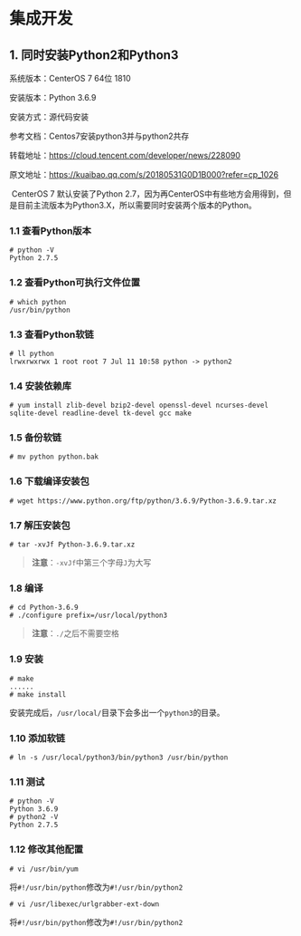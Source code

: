 # 集成开发

## 1. 同时安装Python2和Python3

系统版本：CenterOS 7 64位 1810

安装版本：Python 3.6.9

安装方式：源代码安装

参考文档：Centos7安装python3并与python2共存  

转载地址：https://cloud.tencent.com/developer/news/228090

原文地址：https://kuaibao.qq.com/s/20180531G0D1B000?refer=cp_1026

​		CenterOS 7 默认安装了Python 2.7，因为再CenterOS中有些地方会用得到，但是目前主流版本为Python3.X，所以需要同时安装两个版本的Python。

### 1.1 查看Python版本

```
# python -V
Python 2.7.5
```

### 1.2 查看Python可执行文件位置

```
# which python
/usr/bin/python
```

### 1.3 查看Python软链

```
# ll python
lrwxrwxrwx 1 root root 7 Jul 11 10:58 python -> python2
```

### 1.4 安装依赖库

```
# yum install zlib-devel bzip2-devel openssl-devel ncurses-devel sqlite-devel readline-devel tk-devel gcc make
```

### 1.5 备份软链

```
# mv python python.bak
```

### 1.6 下载编译安装包

```
# wget https://www.python.org/ftp/python/3.6.9/Python-3.6.9.tar.xz
```

### 1.7 解压安装包

```
# tar -xvJf Python-3.6.9.tar.xz
```

> **注意**：`-xvJf`中第三个字母`J`为大写

### 1.8 编译

```
# cd Python-3.6.9
# ./configure prefix=/usr/local/python3
```

> **注意**：`./`之后不需要空格

### 1.9 安装

```
# make
......
# make install
```

​		安装完成后，`/usr/local/`目录下会多出一个`python3`的目录。

### 1.10 添加软链

```
# ln -s /usr/local/python3/bin/python3 /usr/bin/python
```

### 1.11 测试

```
# python -V
Python 3.6.9
# python2 -V
Python 2.7.5
```

### 1.12 修改其他配置

```
# vi /usr/bin/yum
```

​		将`#!/usr/bin/python`修改为`#!/usr/bin/python2`

```
# vi /usr/libexec/urlgrabber-ext-down 
```

​		将`#!/usr/bin/python`修改为`#!/usr/bin/python2`

